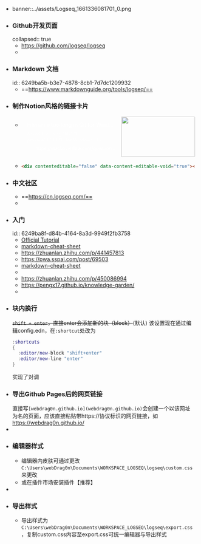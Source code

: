 - banner::../assets/Logseq_1661336081701_0.png
- ### Github开发页面
  collapsed:: true
	- https://github.com/logseq/logseq
	-
- ### Markdown 文档
  id:: 6249ba5b-b3e7-4878-8cb1-7d7dc1209932
	- ==https://www.markdownguide.org/tools/logseq/==
- ### 制作Notion风格的链接卡片
	- <div contenteditable="false" data-content-editable-void="true"><div style="display: flex; color: rgb(255, 255, 255)"><a rel="noopener noreferrer" style="display: block; color: inherit; text-decoration: none; flex-grow: 1; min-width: 0px;" href="https://stackoverflow.com/questions/22575662/filename-too-long-in-git-for-windows"><div class="notion-focusable" role="button" tabindex="0" style="user-select: none; transition: background 20ms ease-in 0s; cursor: pointer; width: 100%; display: flex; flex-wrap: wrap-reverse; align-items: stretch; text-align: left; overflow: hidden; border: 1px solid rgba(255, 255, 255, 0.16); border-radius: 3px; position: relative; color: inherit; fill: inherit;"><div style="flex: 4 1 180px; padding: 12px 14px 14px; overflow: hidden; text-align: left;"><div style="font-size: 14px; line-height: 20px; color: rgb(255, 255, 255); white-space: nowrap; overflow: hidden; text-overflow: ellipsis; min-height: 24px; margin-bottom: 2px;">Filename too long in Git for Windows</div><div style="font-size: 12px; line-height: 16px; color: rgba(255, 255, 255, 0.65); height: 32px; overflow: hidden;">Asked I'm using Git-1.9.0-preview20140217 for Windows. As I know, this release should fix the issue with too long filenames. But not for me. Surely I'm doing something wrong: I did git config core.longpaths true and git add . and then git commit. Everything went well.
	  </div><div style="display: flex; margin-top: 6px;"><img src="https://cdn.sstatic.net/Sites/stackoverflow/Img/apple-touch-icon@2.png?v=73d79a89bded" style="width: 16px; height: 16px; min-width: 16px; margin-right: 6px;"><div style="font-size: 12px; line-height: 16px; color: rgb(255, 255, 255); white-space: nowrap; overflow: hidden; text-overflow: ellipsis;">https://stackoverflow.com/questions/22575662/filename-too-long-in-git-for-windows</div></div></div><div style="flex: 1 1 180px; display: block; position: relative;"><div style="position: absolute; inset: 0px;"><div style="width: 100%; height: 100%;"><img src="https://cdn.sstatic.net/Sites/stackoverflow/Img/apple-touch-icon@2.png?v=73d79a89bded" style="display: block; object-fit: cover; border-radius: 1px; width: 100%; height: 100%;"></div></div></div></div></a></div></div>
	- ```html
	  <div contenteditable="false" data-content-editable-void="true"><div style="display: flex; color: rgb(255, 255, 255)"><a rel="noopener noreferrer" style="display: block; color: inherit; text-decoration: none; flex-grow: 1; min-width: 0px;" href="https://stackoverflow.com/questions/22575662/filename-too-long-in-git-for-windows"><div class="notion-focusable" role="button" tabindex="0" style="user-select: none; transition: background 20ms ease-in 0s; cursor: pointer; width: 100%; display: flex; flex-wrap: wrap-reverse; align-items: stretch; text-align: left; overflow: hidden; border: 1px solid rgba(255, 255, 255, 0.16); border-radius: 3px; position: relative; color: inherit; fill: inherit;"><div style="flex: 4 1 180px; padding: 12px 14px 14px; overflow: hidden; text-align: left;"><div style="font-size: 14px; line-height: 20px; color: rgb(255, 255, 255); white-space: nowrap; overflow: hidden; text-overflow: ellipsis; min-height: 24px; margin-bottom: 2px;">Filename too long in Git for Windows</div><div style="font-size: 12px; line-height: 16px; color: rgba(255, 255, 255, 0.65); height: 32px; overflow: hidden;">Asked I'm using Git-1.9.0-preview20140217 for Windows. As I know, this release should fix the issue with too long filenames. But not for me. Surely I'm doing something wrong: I did git config core.longpaths true and git add . and then git commit. Everything went well.</div><div style="display: flex; margin-top: 6px;"><img src="https://cdn.sstatic.net/Sites/stackoverflow/Img/apple-touch-icon@2.png?v=73d79a89bded" style="width: 16px; height: 16px; min-width: 16px; margin-right: 6px;"><div style="font-size: 12px; line-height: 16px; color: rgb(255, 255, 255); white-space: nowrap; overflow: hidden; text-overflow: ellipsis;">https://stackoverflow.com/questions/22575662/filename-too-long-in-git-for-windows</div></div></div><div style="flex: 1 1 180px; display: block; position: relative;"><div style="position: absolute; inset: 0px;"><div style="width: 100%; height: 100%;"><img src="https://cdn.sstatic.net/Sites/stackoverflow/Img/apple-touch-icon@2.png?v=73d79a89bded" style="display: block; object-fit: cover; border-radius: 1px; width: 100%; height: 100%;"></div></div></div></div></a></div></div>
	  ```
- ### 中文社区
	- ==https://cn.logseq.com/==
	-
- ### 入门
  id:: 6249ba8f-d84b-4164-8a3d-9949f2fb3758
	- [Official Tutorial](https://docs.logseq.com/#/page/tutorial)
	- [markdown-cheat-sheet](markdown-cheat-sheet)
	- https://zhuanlan.zhihu.com/p/441457813
	- https://pwa.sspai.com/post/69503
	- [markdown-cheat-sheet](https://cn.logseq.com/t/topic/91)
	-
	- https://zhuanlan.zhihu.com/p/450086994
	- https://pengx17.github.io/knowledge-garden/
	-
- ### 块内换行
  ~~`shift + enter`，直接enter会添加新的块（block）~~(默认)
  该设置现在通过编辑config.edn，在`:shortcut`处改为
  ```lua
  :shortcuts
  {
  	:editor/new-block "shift+enter"
  	:editor/new-line "enter"
  }
  ```
  实现了对调
- ### 导出Github Pages后的网页链接
  直接写``[webdrag0n.github.io](webdrag0n.github.io)``会创建一个以该网址为名的页面，应该直接粘贴带https://协议标识的网页链接，如 https://webdrag0n.github.io/
-
- ### 编辑器样式
	- 编辑器内皮肤可通过更改`C:\Users\webDrag0n\Documents\WORKSPACE_LOGSEQ\logseq\custom.css`来更改
	- 或在插件市场安装插件【推荐】
-
- ### 导出样式
	- 导出样式为`C:\Users\webDrag0n\Documents\WORKSPACE_LOGSEQ\logseq\export.css`，复制custom.css内容至export.css可统一编辑器与导出样式